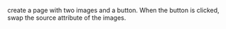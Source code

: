 create a page with two images and a button. When the button is clicked, swap the source attribute of the images.